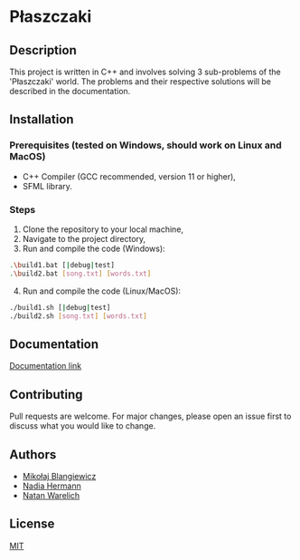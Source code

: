 # Płaszczaki

## Description
This project is written in C++ and involves solving 3 sub-problems of the 'Płaszczaki' world. The problems and their respective solutions will be described in the documentation.

## Installation

### Prerequisites (tested on Windows, should work on Linux and MacOS)
- C++ Compiler (GCC recommended, version 11 or higher),
- SFML library.

### Steps
1. Clone the repository to your local machine,
2. Navigate to the project directory,
3. Run and compile the code (Windows):
```bash
.\build1.bat [|debug|test]
.\build2.bat [song.txt] [words.txt]
```
4. Run and compile the code (Linux/MacOS):
```bash
./build1.sh [|debug|test]
./build2.sh [song.txt] [words.txt]
```

## Documentation
[Documentation link](https://lelmike.github.io/plaszczaki/)

## Contributing
Pull requests are welcome. For major changes, please open an issue first to discuss what you would like to change.

## Authors

- [Mikołaj Blangiewicz](https://github.com/lelMike)
- [Nadia Hermann](https://github.com/nadiahermann111)
- [Natan Warelich](https://github.com/Kwidzynator)

## License
[MIT](https://choosealicense.com/licenses/mit/)
